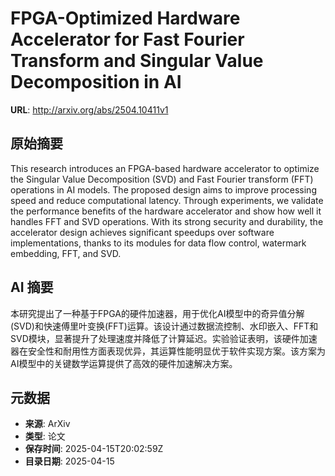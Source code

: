 # FPGA-Optimized Hardware Accelerator for Fast Fourier Transform and Singular Value Decomposition in AI

**URL**: http://arxiv.org/abs/2504.10411v1

## 原始摘要

This research introduces an FPGA-based hardware accelerator to optimize the
Singular Value Decomposition (SVD) and Fast Fourier transform (FFT) operations
in AI models. The proposed design aims to improve processing speed and reduce
computational latency. Through experiments, we validate the performance
benefits of the hardware accelerator and show how well it handles FFT and SVD
operations. With its strong security and durability, the accelerator design
achieves significant speedups over software implementations, thanks to its
modules for data flow control, watermark embedding, FFT, and SVD.


## AI 摘要

本研究提出了一种基于FPGA的硬件加速器，用于优化AI模型中的奇异值分解(SVD)和快速傅里叶变换(FFT)运算。该设计通过数据流控制、水印嵌入、FFT和SVD模块，显著提升了处理速度并降低了计算延迟。实验验证表明，该硬件加速器在安全性和耐用性方面表现优异，其运算性能明显优于软件实现方案。该方案为AI模型中的关键数学运算提供了高效的硬件加速解决方案。

## 元数据

- **来源**: ArXiv
- **类型**: 论文
- **保存时间**: 2025-04-15T20:02:59Z
- **目录日期**: 2025-04-15
